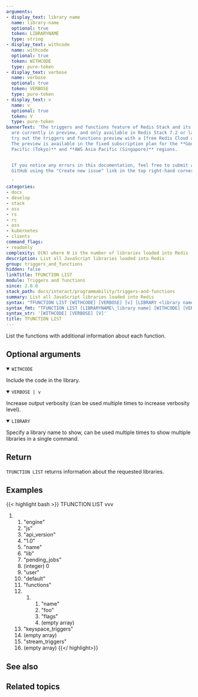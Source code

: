 ```yaml
---
arguments:
- display_text: library name
  name: library-name
  optional: true
  token: LIBRARYNAME
  type: string
- display_text: withcode
  name: withcode
  optional: true
  token: WITHCODE
  type: pure-token
- display_text: verbose
  name: verbose
  optional: true
  token: VERBOSE
  type: pure-token
- display_text: v
  name: v
  optional: true
  token: V
  type: pure-token
bannerText: 'The triggers and functions feature of Redis Stack and its documentation
  are currently in preview, and only available in Redis Stack 7.2 or later. You can
  try out the triggers and functions preview with a [free Redis Cloud account](https://redis.com/try-free/?utm_source=redisio&utm_medium=referral&utm_campaign=2023-09-try_free&utm_content=cu-redis_cloud_users).
  The preview is available in the fixed subscription plan for the **Google Cloud Asia
  Pacific (Tokyo)** and **AWS Asia Pacific (Singapore)** regions.


  If you notice any errors in this documentation, feel free to submit an issue to
  GitHub using the "Create new issue" link in the top right-hand corner of this page.

  '
categories:
- docs
- develop
- stack
- oss
- rs
- rc
- oss
- kubernetes
- clients
command_flags:
- readonly
complexity: O(N) where N is the number of libraries loaded into Redis
description: List all JavaScript libraries loaded into Redis
group: triggers_and_functions
hidden: false
linkTitle: TFUNCTION LIST
module: Triggers and functions
since: 2.0.0
stack_path: docs/interact/programmability/triggers-and-functions
summary: List all JavaScript libraries loaded into Redis
syntax: "TFUNCTION LIST [WITHCODE] [VERBOSE] [v] [LIBRARY <library name>] \n"
syntax_fmt: "TFUNCTION LIST [LIBRARYNAME\_library name] [WITHCODE] [VERBOSE] [V]"
syntax_str: '[WITHCODE] [VERBOSE] [V]'
title: TFUNCTION LIST
---
```


List the functions with additional information about each function.

## Optional arguments

<details open>
<summary><code>WITHCODE</code></summary>

Include the code in the library.
</details>

<details open>
<summary><code>VERBOSE | v</code></summary>

Increase output verbosity (can be used multiple times to increase verbosity level).
</details>

<details open>
<summary><code>LIBRARY</code></summary>

Specify a library name to show, can be used multiple times to show multiple libraries in a single command.
</details>

## Return

`TFUNCTION LIST` returns information about the requested libraries.

## Examples

{{< highlight bash >}}
TFUNCTION LIST vvv
1)  1) "engine"
    2) "js"
    3) "api_version"
    4) "1.0"
    5) "name"
    6) "lib"
    7) "pending_jobs"
    8) (integer) 0
    9) "user"
    10) "default"
    11) "functions"
    12) 1)  1) "name"
            2) "foo"
            3) "flags"
            4) (empty array)
    13) "keyspace_triggers"
    14) (empty array)
    15) "stream_triggers"
    16) (empty array)
{{</ highlight>}}

## See also

## Related topics
